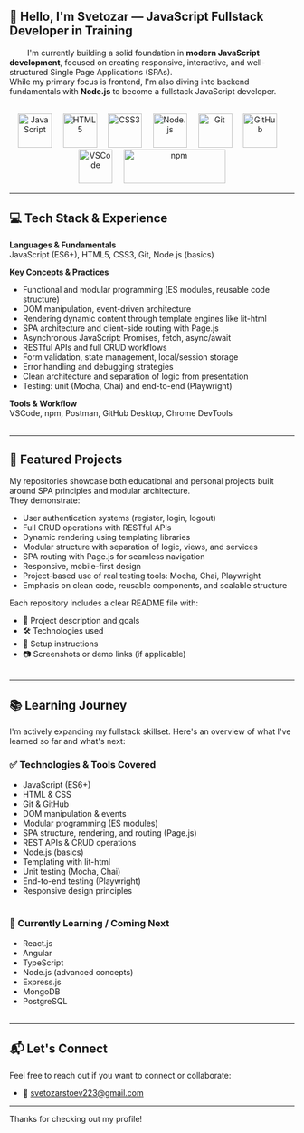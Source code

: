 ## 👋 Hello, I'm Svetozar — JavaScript Fullstack Developer in Training

&nbsp;&nbsp;&nbsp; &nbsp; &nbsp;  I'm currently building a solid foundation in <strong style="color:#111;">modern JavaScript development</strong>, focused on creating responsive, interactive, and well-structured Single Page Applications (SPAs).  
While my primary focus is frontend, I'm also diving into backend fundamentals with <strong style="color:#111;">Node.js</strong> to become a fullstack JavaScript developer.<br><br>

<p align="center">
  <img src="https://cdn.jsdelivr.net/gh/devicons/devicon/icons/javascript/javascript-original.svg" width="60" height="60" alt="JavaScript" style="pointer-events:none; cursor: default;" />&nbsp;&nbsp;&nbsp;&nbsp;
  <img src="https://cdn.jsdelivr.net/gh/devicons/devicon/icons/html5/html5-original.svg" width="60" height="60" alt="HTML5" style="pointer-events:none; cursor: default;" />&nbsp;&nbsp;&nbsp;&nbsp;
  <img src="https://cdn.jsdelivr.net/gh/devicons/devicon/icons/css3/css3-original.svg" width="60" height="60" alt="CSS3" style="pointer-events:none; cursor: default;" />&nbsp;&nbsp;&nbsp;&nbsp;
  <img src="https://cdn.jsdelivr.net/gh/devicons/devicon/icons/nodejs/nodejs-original.svg" width="60" height="60" alt="Node.js" style="pointer-events:none; cursor: default;" />&nbsp;&nbsp;&nbsp;&nbsp;
  <img src="https://cdn.jsdelivr.net/gh/devicons/devicon/icons/git/git-original.svg" width="60" height="60" alt="Git" style="pointer-events:none; cursor: default;" />&nbsp;&nbsp;&nbsp;&nbsp;
  <img src="https://cdn.jsdelivr.net/gh/devicons/devicon/icons/github/github-original.svg" width="60" height="60" alt="GitHub" style="pointer-events:none; cursor: default;" />&nbsp;&nbsp;&nbsp;&nbsp;
  <img src="https://cdn.jsdelivr.net/gh/devicons/devicon/icons/vscode/vscode-original.svg" width="60" height="60" alt="VSCode" style="pointer-events:none; cursor: default;" />&nbsp;&nbsp;&nbsp;&nbsp;
  <img src="https://img.shields.io/badge/npm-CB3837?logo=npm&logoColor=white" width="180" height="60" alt="npm" style="pointer-events:none; cursor: default;" />
</p>

---

## 💻 Tech Stack & Experience

**Languages & Fundamentals**  
JavaScript (ES6+), HTML5, CSS3, Git, Node.js (basics)

**Key Concepts & Practices**  
- Functional and modular programming (ES modules, reusable code structure)  
- DOM manipulation, event-driven architecture  
- Rendering dynamic content through template engines like lit-html  
- SPA architecture and client-side routing with Page.js  
- Asynchronous JavaScript: Promises, fetch, async/await  
- RESTful APIs and full CRUD workflows  
- Form validation, state management, local/session storage  
- Error handling and debugging strategies  
- Clean architecture and separation of logic from presentation  
- Testing: unit (Mocha, Chai) and end-to-end (Playwright)

**Tools & Workflow**  
VSCode, npm, Postman, GitHub Desktop, Chrome DevTools<br><br>

---

## 🚀 Featured Projects

My repositories showcase both educational and personal projects built around SPA principles and modular architecture.  
They demonstrate:

- User authentication systems (register, login, logout)  
- Full CRUD operations with RESTful APIs  
- Dynamic rendering using templating libraries  
- Modular structure with separation of logic, views, and services  
- SPA routing with Page.js for seamless navigation  
- Responsive, mobile-first design  
- Project-based use of real testing tools: Mocha, Chai, Playwright  
- Emphasis on clean code, reusable components, and scalable structure  

Each repository includes a clear README file with:

- 📝 Project description and goals  
- 🛠️ Technologies used  
- 🔧 Setup instructions  
- 📷 Screenshots or demo links (if applicable)<br><br>

---

## 📚 Learning Journey

I'm actively expanding my fullstack skillset. Here's an overview of what I've learned so far and what's next:

### ✅ Technologies & Tools Covered
- JavaScript (ES6+)
- HTML & CSS
- Git & GitHub
- DOM manipulation & events
- Modular programming (ES modules)
- SPA structure, rendering, and routing (Page.js)
- REST APIs & CRUD operations
- Node.js (basics)
- Templating with lit-html
- Unit testing (Mocha, Chai)
- End-to-end testing (Playwright)
- Responsive design principles<br><br>

### 🧠 Currently Learning / Coming Next
- React.js  
- Angular  
- TypeScript  
- Node.js (advanced concepts)  
- Express.js  
- MongoDB  
- PostgreSQL  <br><br>
---

## 📬 Let's Connect

Feel free to reach out if you want to connect or collaborate:

- 📧 svetozarstoev223@gmail.com 

---

Thanks for checking out my profile!  
